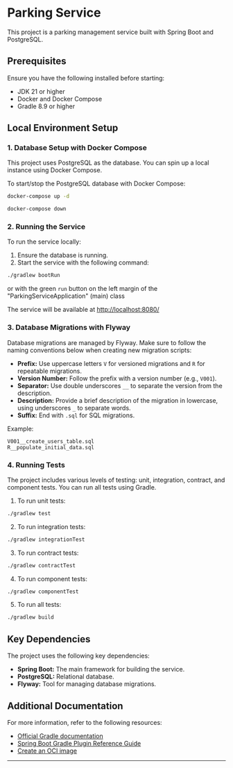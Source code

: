 
# Parking Service

This project is a parking management service built with Spring Boot and PostgreSQL.

## Prerequisites

Ensure you have the following installed before starting:

- JDK 21 or higher
- Docker and Docker Compose
- Gradle 8.9 or higher

## Local Environment Setup

### 1. Database Setup with Docker Compose

This project uses PostgreSQL as the database. You can spin up a local instance using Docker Compose.

To start/stop the PostgreSQL database with Docker Compose:

```bash
docker-compose up -d

docker-compose down
```


### 2. Running the Service

To run the service locally:

1. Ensure the database is running.
2. Start the service with the following command:

```bash
./gradlew bootRun
```

or with the green `run` button on the left margin of the "ParkingServiceApplication" (main) class

The service will be available at [http://localhost:8080/](http://localhost:8080/)

### 3. Database Migrations with Flyway

Database migrations are managed by Flyway. Make sure to follow the naming conventions below when creating new migration scripts:

- **Prefix:** Use uppercase letters `V` for versioned migrations and `R` for repeatable migrations.
- **Version Number:** Follow the prefix with a version number (e.g., `V001`).
- **Separator:** Use double underscores `__` to separate the version from the description.
- **Description:** Provide a brief description of the migration in lowercase, using underscores `_` to separate words.
- **Suffix:** End with `.sql` for SQL migrations.

Example:

```text
V001__create_users_table.sql
R__populate_initial_data.sql
```

### 4. Running Tests

The project includes various levels of testing: unit, integration, contract, and component tests. You can run all tests using Gradle.

1. To run unit tests:

```bash
./gradlew test
```

2. To run integration tests:

```bash
./gradlew integrationTest
```

3. To run contract tests:

```bash
./gradlew contractTest
```

4. To run component tests:

```bash
./gradlew componentTest
```

5. To run all tests:

```bash
./gradlew build
```

## Key Dependencies

The project uses the following key dependencies:

- **Spring Boot:** The main framework for building the service.
- **PostgreSQL:** Relational database.
- **Flyway:** Tool for managing database migrations.


## Additional Documentation

For more information, refer to the following resources:

- [Official Gradle documentation](https://docs.gradle.org)
- [Spring Boot Gradle Plugin Reference Guide](https://docs.spring.io/spring-boot/docs/current/gradle-plugin/reference/html/)
- [Create an OCI image](https://docs.spring.io/spring-boot/docs/current/gradle-plugin/reference/html/#build-image)

---